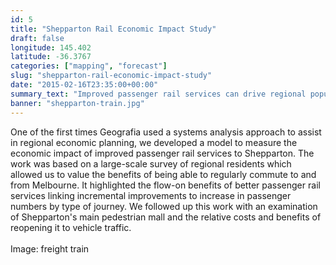 ```yaml
---
id: 5
title: "Shepparton Rail Economic Impact Study"
draft: false
longitude: 145.402
latitude: -36.3767
categories: ["mapping", "forecast"]
slug: "shepparton-rail-economic-impact-study"
date: "2015-02-16T23:35:00+00:00"
summary_text: "Improved passenger rail services can drive regional population and economic growth and efficiency"
banner: "shepparton-train.jpg"
---
```


One of the first times&nbsp;Geografia used a systems analysis approach to assist in regional economic planning, we developed a model to&nbsp;measure the economic impact of improved passenger rail services to Shepparton. The work was based on a large-scale survey of regional residents which allowed us to value the benefits of being able to regularly commute to and from Melbourne. It highlighted the flow-on benefits of better passenger rail services linking incremental improvements to increase in passenger numbers by type of journey. We followed up this work with an examination of Shepparton's main pedestrian mall and the relative costs and benefits of reopening it to vehicle traffic.&nbsp;<br><br><span class="wysiwyg-color-silver">Image: freight train</span><br><br><br>
